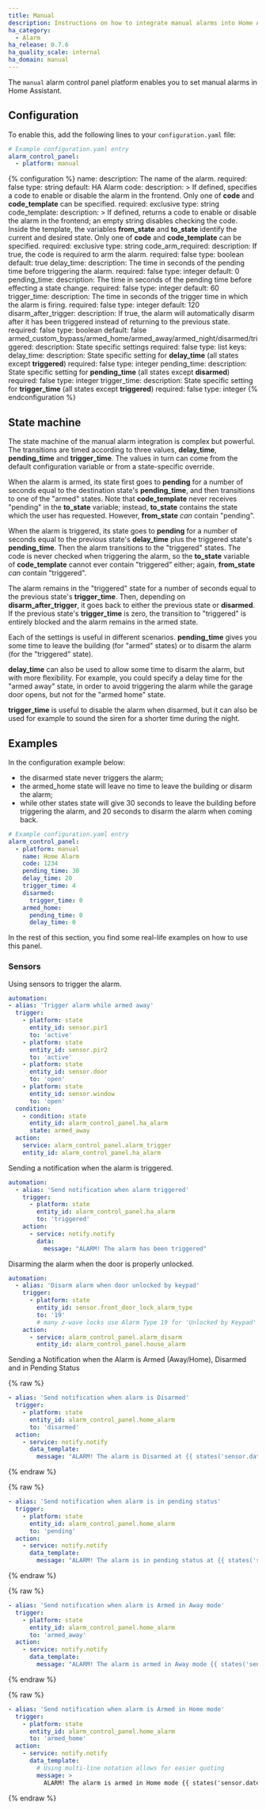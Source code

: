 ```yaml
---
title: Manual
description: Instructions on how to integrate manual alarms into Home Assistant.
ha_category:
  - Alarm
ha_release: 0.7.6
ha_quality_scale: internal
ha_domain: manual
---
```


The `manual` alarm control panel platform enables you to set manual alarms in Home Assistant.

## Configuration

To enable this, add the following lines to your `configuration.yaml` file:

```yaml
# Example configuration.yaml entry
alarm_control_panel:
  - platform: manual
```

{% configuration %}
name:
  description: The name of the alarm.
  required: false
  type: string
  default: HA Alarm
code:
  description: >
    If defined, specifies a code to enable or disable the alarm in the frontend.
    Only one of **code** and **code_template** can be specified.
  required: exclusive
  type: string
code_template:
  description: >
    If defined, returns a code to enable or disable the alarm in the frontend; an empty string disables checking the code.
    Inside the template, the variables **from_state** and **to_state** identify the current and desired state.
    Only one of **code** and **code_template** can be specified.
  required: exclusive
  type: string
code_arm_required:
  description: If true, the code is required to arm the alarm.
  required: false
  type: boolean
  default: true
delay_time:
  description: The time in seconds of the pending time before triggering the alarm.
  required: false
  type: integer
  default: 0
pending_time:
  description: The time in seconds of the pending time before effecting a state change.
  required: false
  type: integer
  default: 60
trigger_time:
  description: The time in seconds of the trigger time in which the alarm is firing.
  required: false
  type: integer
  default: 120
disarm_after_trigger:
  description: If true, the alarm will automatically disarm after it has been triggered instead of returning to the previous state.
  required: false
  type: boolean
  default: false
armed_custom_bypass/armed_home/armed_away/armed_night/disarmed/triggered:
  description: State specific settings
  required: false
  type: list
  keys:
    delay_time:
      description: State specific setting for **delay_time** (all states except **triggered**)
      required: false
      type: integer
    pending_time:
      description: State specific setting for **pending_time** (all states except **disarmed**)
      required: false
      type: integer
    trigger_time:
      description: State specific setting for **trigger_time** (all states except **triggered**)
      required: false
      type: integer
{% endconfiguration %}

## State machine

The state machine of the manual alarm integration is complex but powerful.  The
transitions are timed according to three values, **delay_time**, **pending_time**
and **trigger_time**.  The values in turn can come from the default configuration
variable or from a state-specific override.

When the alarm is armed, its state first goes to **pending** for a number
of seconds equal to the destination state's **pending_time**, and then
transitions to one of the "armed" states.  Note that **code_template**
never receives "pending" in the **to_state** variable; instead,
**to_state** contains the state which the user has requested.  However,
**from_state** *can* contain "pending".

When the alarm is triggered, its state goes to **pending** for a number of
seconds equal to the previous state's **delay_time** plus the triggered
state's **pending_time**.  Then the alarm transitions to the "triggered"
states.  The code is never checked when triggering the alarm, so the
**to_state** variable of **code_template** cannot ever contain "triggered"
either; again, **from_state** *can* contain "triggered".

The alarm remains in the "triggered" state for a number of seconds equal to the
previous state's **trigger_time**.  Then, depending on **disarm_after_trigger**,
it goes back to either the previous state or **disarmed**.  If the previous
state's **trigger_time** is zero, the transition to "triggered" is entirely
blocked and the alarm remains in the armed state.

Each of the settings is useful in different scenarios.  **pending_time** gives
you some time to leave the building (for "armed" states) or to disarm the alarm
(for the "triggered" state).

**delay_time** can also be used to allow some time to disarm the alarm, but with
more flexibility.  For example, you could specify a delay time for the
"armed away" state, in order to avoid triggering the alarm while the
garage door opens, but not for the "armed home" state.

**trigger_time** is useful to disable the alarm when disarmed, but it can also
be used for example to sound the siren for a shorter time during the night.

## Examples

In the configuration example below:

- the disarmed state never triggers the alarm;
- the armed_home state will leave no time to leave the building or disarm the alarm;
- while other states state will give 30 seconds to leave the building before triggering the alarm, and 20 seconds to disarm the alarm when coming back.

```yaml
# Example configuration.yaml entry
alarm_control_panel:
  - platform: manual
    name: Home Alarm
    code: 1234
    pending_time: 30
    delay_time: 20
    trigger_time: 4
    disarmed:
      trigger_time: 0
    armed_home:
      pending_time: 0
      delay_time: 0
```

In the rest of this section, you find some real-life examples on how to use this panel.

### Sensors

Using sensors to trigger the alarm.

```yaml
automation:
- alias: 'Trigger alarm while armed away'
  trigger:
    - platform: state
      entity_id: sensor.pir1
      to: 'active'
    - platform: state
      entity_id: sensor.pir2
      to: 'active'
    - platform: state
      entity_id: sensor.door
      to: 'open'
    - platform: state
      entity_id: sensor.window
      to: 'open'
  condition:
    - condition: state
      entity_id: alarm_control_panel.ha_alarm
      state: armed_away
  action:
    service: alarm_control_panel.alarm_trigger
    entity_id: alarm_control_panel.ha_alarm
```

Sending a notification when the alarm is triggered.

```yaml
automation:
  - alias: 'Send notification when alarm triggered'
    trigger:
      - platform: state
        entity_id: alarm_control_panel.ha_alarm
        to: 'triggered'
    action:
      - service: notify.notify
        data:
          message: "ALARM! The alarm has been triggered"
```

Disarming the alarm when the door is properly unlocked.

```yaml
automation:
  - alias: 'Disarm alarm when door unlocked by keypad'
    trigger:
      - platform: state
        entity_id: sensor.front_door_lock_alarm_type
        to: '19'
        # many z-wave locks use Alarm Type 19 for 'Unlocked by Keypad'
    action:
      - service: alarm_control_panel.alarm_disarm
        entity_id: alarm_control_panel.house_alarm
```

Sending a Notification when the Alarm is Armed (Away/Home), Disarmed and in Pending Status

{% raw %}
```yaml
- alias: 'Send notification when alarm is Disarmed'
  trigger:
    - platform: state
      entity_id: alarm_control_panel.home_alarm
      to: 'disarmed'
  action:
    - service: notify.notify
      data_template:
        message: "ALARM! The alarm is Disarmed at {{ states('sensor.date_time') }}"
```
{% endraw %}

{% raw %}
```yaml
- alias: 'Send notification when alarm is in pending status'
  trigger:
    - platform: state
      entity_id: alarm_control_panel.home_alarm
      to: 'pending'
  action:
    - service: notify.notify
      data_template:
        message: "ALARM! The alarm is in pending status at {{ states('sensor.date_time') }}"
```
{% endraw %}

{% raw %}
```yaml
- alias: 'Send notification when alarm is Armed in Away mode'
  trigger:
    - platform: state
      entity_id: alarm_control_panel.home_alarm
      to: 'armed_away'
  action:
    - service: notify.notify
      data_template:
        message: "ALARM! The alarm is armed in Away mode {{ states('sensor.date_time') }}"
```
{% endraw %}

{% raw %}
```yaml
- alias: 'Send notification when alarm is Armed in Home mode'
  trigger:
    - platform: state
      entity_id: alarm_control_panel.home_alarm
      to: 'armed_home'
  action:
    - service: notify.notify
      data_template:
        # Using multi-line notation allows for easier quoting
        message: >
          ALARM! The alarm is armed in Home mode {{ states('sensor.date_time') }}
```
{% endraw %}
